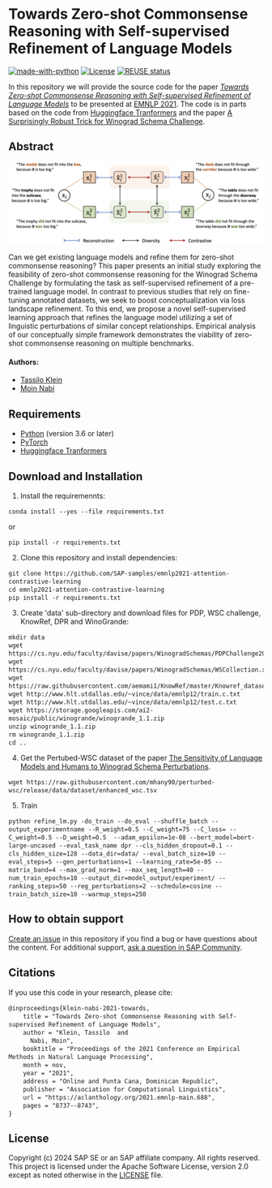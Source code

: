 # Towards Zero-shot Commonsense Reasoning with Self-supervised Refinement of Language Models
[![made-with-python](https://img.shields.io/badge/Made%20with-Python-red.svg)](#python)
[![License](https://img.shields.io/badge/License-Apache%202.0-blue.svg)](https://opensource.org/licenses/Apache-2.0)
[![REUSE status](https://api.reuse.software/badge/github.com/SAP-samples/emnlp2021-contrastive-refinement)](https://api.reuse.software/info/github.com/SAP-samples/emnlp2021-contrastive-refinement)

In this repository we will provide the source code for the paper [*Towards Zero-shot Commonsense Reasoning with Self-supervised Refinement of Language Models*](https://arxiv.org/abs/2109.05105) to be presented at  [EMNLP 2021](https://2021.emnlp.org/). The code is in parts based on the code from [Huggingface Tranformers](https://github.com/huggingface/transformers) and the paper [A Surprisingly Robust Trick for Winograd Schema Challenge](https://github.com/vid-koci/bert-commonsense).

## Abstract

![Schematic Illustration of Contrastive Refinement](https://raw.githubusercontent.com/SAP-samples/emnlp2021-contrastive-refinement/main/img/refinement_task.png)

Can we get existing language models and refine them for zero-shot commonsense reasoning? 
This paper presents an initial study exploring the feasibility of zero-shot commonsense reasoning for the Winograd Schema Challenge by formulating the task as self-supervised refinement of a pre-trained language model. In contrast to previous studies that rely on fine-tuning annotated datasets, we seek to boost conceptualization via loss landscape refinement. To this end, we propose a novel self-supervised learning approach that refines the language model utilizing a set of linguistic perturbations of similar concept relationships. Empirical analysis of our conceptually simple framework demonstrates the viability of zero-shot commonsense reasoning on multiple benchmarks.

#### Authors:
 - [Tassilo Klein](https://tjklein.github.io/)
 - [Moin Nabi](https://moinnabi.github.io/)


## Requirements
- [Python](https://www.python.org/) (version 3.6 or later)
- [PyTorch](https://pytorch.org/)
- [Huggingface Tranformers](https://github.com/huggingface/transformers)


## Download and Installation

1. Install the requiremennts:

```
conda install --yes --file requirements.txt
```

or

```
pip install -r requirements.txt
```

2. Clone this repository and install dependencies:
```
git clone https://github.com/SAP-samples/emnlp2021-attention-contrastive-learning
cd emnlp2021-attention-contrastive-learning
pip install -r requirements.txt
```

3. Create 'data' sub-directory and download files for PDP, WSC challenge, KnowRef, DPR and WinoGrande:
```
mkdir data
wget https://cs.nyu.edu/faculty/davise/papers/WinogradSchemas/PDPChallenge2016.xml
wget https://cs.nyu.edu/faculty/davise/papers/WinogradSchemas/WSCollection.xml
wget https://raw.githubusercontent.com/aemami1/KnowRef/master/Knowref_dataset/knowref_test.json
wget http://www.hlt.utdallas.edu/~vince/data/emnlp12/train.c.txt
wget http://www.hlt.utdallas.edu/~vince/data/emnlp12/test.c.txt
wget https://storage.googleapis.com/ai2-mosaic/public/winogrande/winogrande_1.1.zip
unzip winogrande_1.1.zip
rm winogrande_1.1.zip
cd ..
```

4.  Get the Pertubed-WSC dataset of the paper [The Sensitivity of Language Models and Humans to Winograd Schema Perturbations](https://arxiv.org/pdf/2005.01348.pdf).
```
wget https://raw.githubusercontent.com/mhany90/perturbed-wsc/release/data/dataset/enhanced_wsc.tsv
```

5. Train
```
python refine_lm.py -do_train --do_eval --shuffle_batch --output_experimentname --R_weight=0.5 --C_weight=75 --C_loss= --C_weight=0.5 --D_weight=0.5  --adam_epsilon=1e-08 --bert_model=bert-large-uncased --eval_task_name dpr --cls_hidden_dropout=0.1 --cls_hidden_size=128 --data_dir=data/ --eval_batch_size=10 --eval_steps=5 --gen_perturbations=1 --learning_rate=5e-05 --matrix_band=4 --max_grad_norm=1 --max_seq_length=40 --num_train_epochs=10 --output_dir=model_output/experiment/ --ranking_steps=50 --reg_perturbations=2 --schedule=cosine --train_batch_size=10 --warmup_steps=250
```


## How to obtain support

[Create an issue](https://github.com/SAP-samples/emnlp2021-contrastive-refinement/issues) in this repository if you find a bug or have questions about the content.
For additional support, [ask a question in SAP Community](https://answers.sap.com/questions/ask.html).

## Citations
If you use this code in your research,
please cite:

```
@inproceedings{klein-nabi-2021-towards,
    title = "Towards Zero-shot Commonsense Reasoning with Self-supervised Refinement of Language Models",
    author = "Klein, Tassilo  and
      Nabi, Moin",
    booktitle = "Proceedings of the 2021 Conference on Empirical Methods in Natural Language Processing",
    month = nov,
    year = "2021",
    address = "Online and Punta Cana, Dominican Republic",
    publisher = "Association for Computational Linguistics",
    url = "https://aclanthology.org/2021.emnlp-main.688",
    pages = "8737--8743",
}
```


## License
Copyright (c) 2024 SAP SE or an SAP affiliate company. All rights reserved. This project is licensed under the Apache Software License, version 2.0 except as noted otherwise in the [LICENSE](LICENSES/Apache-2.0.txt) file.
